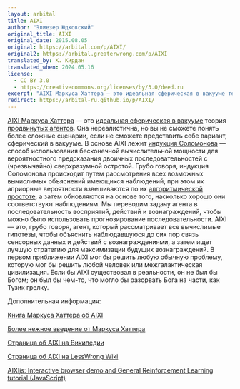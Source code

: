 ```yaml
---
layout: arbital
title: AIXI
author: "Элиезер Юдковский"
original_title: AIXI
original_date: 2015.08.05
original: https://arbital.com/p/AIXI/
original2: https://arbital.greaterwrong.com/p/AIXI
translated_by: К. Кирдан
translated_when: 2024.05.16
license:
  - CC BY 3.0
  - https://creativecommons.org/licenses/by/3.0/deed.ru
excerpt: "AIXI Маркуса Хаттера — это идеальная сферическая в вакууме теория продвинутых агентов. Она нереалистична, но вы не сможете понять более сложные сценарии, если не сможете представить себе вариант, сферический в вакууме."
redirect: https://arbital-ru.github.io/p/AIXI/
---
```

[AIXI Маркуса Хаттера](http://www.hutter1.net/ai/aixigentle.htm) — это [идеальная сферическая в вакууме](https://arbital.com/p/perfect_rolling_sphere/) теория [продвинутых агентов](https://arbital.com/p/advanced_agent/). Она нереалистична, но вы не сможете понять более сложные сценарии, если не сможете представить себе вариант, сферический в вакууме. В основе AIXI лежит [индукция Соломонова](solomonoff-induction.html) — способ использования бесконечной вычислительной мощности для вероятностного предсказания двоичных последовательностей с (чрезвычайно) сверхразумной остротой. Грубо говоря, индукция Соломонова происходит путем рассмотрения всех возможных вычислимых объяснений имеющихся наблюдений, при этом их априорные вероятности взвешиваются по их [алгоритмической простоте](https://arbital.com/p/Kolmogorov_complexity/), а затем обновляются на основе того, насколько хорошо они соответствуют наблюдениям. Мы переводим задачу агента в последовательность восприятий, действий и вознаграждений, чтобы можно было использовать прогнозирование последовательности. AIXI — это, грубо говоря, агент, который рассматривает все вычислимые гипотезы, чтобы объяснить наблюдавшуюся до сих пор связь сенсорных данных и действий с вознаграждениями, а затем ищет лучшую стратегию для максимизации будущих вознаграждений. В первом приближении AIXI мог бы решить любую обычную проблему, которую мог бы решить любой человек или межгалактическая цивилизация. Если бы AIXI существовал в реальности, он не был бы Богом; он был бы чем-то, что могло бы разорвать Бога на части, как Тузик грелку.

Дополнительная информация:

[Книга Маркуса Хаттера об AIXI](http://www.hutter1.net/ai/uaibook.htm)

[Более нежное введение от Маркуса Хаттера](http://www.hutter1.net/ai/aixigentle.htm)

[Страница об AIXI на Википедии](https://en.wikipedia.org/wiki/AIXI)

[Страница об AIXI на LessWrong Wiki](https://wiki.lesswrong.com/wiki/AIXI)

[AIXIjs: Interactive browser demo and General Reinforcement Learning tutorial (JavaScript)](http://aslanides.io/aixijs/)
